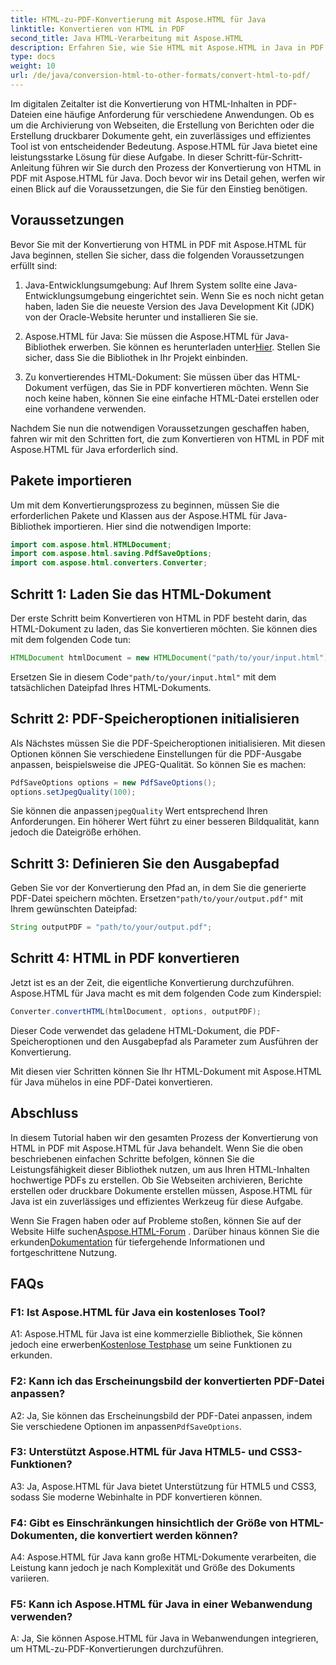 ```yaml
---
title: HTML-zu-PDF-Konvertierung mit Aspose.HTML für Java
linktitle: Konvertieren von HTML in PDF
second_title: Java HTML-Verarbeitung mit Aspose.HTML
description: Erfahren Sie, wie Sie HTML mit Aspose.HTML in Java in PDF konvertieren. Erstellen Sie mühelos hochwertige PDFs aus Ihren HTML-Inhalten.
type: docs
weight: 10
url: /de/java/conversion-html-to-other-formats/convert-html-to-pdf/
---
```

Im digitalen Zeitalter ist die Konvertierung von HTML-Inhalten in PDF-Dateien eine häufige Anforderung für verschiedene Anwendungen. Ob es um die Archivierung von Webseiten, die Erstellung von Berichten oder die Erstellung druckbarer Dokumente geht, ein zuverlässiges und effizientes Tool ist von entscheidender Bedeutung. Aspose.HTML für Java bietet eine leistungsstarke Lösung für diese Aufgabe. In dieser Schritt-für-Schritt-Anleitung führen wir Sie durch den Prozess der Konvertierung von HTML in PDF mit Aspose.HTML für Java. Doch bevor wir ins Detail gehen, werfen wir einen Blick auf die Voraussetzungen, die Sie für den Einstieg benötigen.

## Voraussetzungen

Bevor Sie mit der Konvertierung von HTML in PDF mit Aspose.HTML für Java beginnen, stellen Sie sicher, dass die folgenden Voraussetzungen erfüllt sind:

1. Java-Entwicklungsumgebung: Auf Ihrem System sollte eine Java-Entwicklungsumgebung eingerichtet sein. Wenn Sie es noch nicht getan haben, laden Sie die neueste Version des Java Development Kit (JDK) von der Oracle-Website herunter und installieren Sie sie.

2.  Aspose.HTML für Java: Sie müssen die Aspose.HTML für Java-Bibliothek erwerben. Sie können es herunterladen unter[Hier](https://releases.aspose.com/html/java/). Stellen Sie sicher, dass Sie die Bibliothek in Ihr Projekt einbinden.

3. Zu konvertierendes HTML-Dokument: Sie müssen über das HTML-Dokument verfügen, das Sie in PDF konvertieren möchten. Wenn Sie noch keine haben, können Sie eine einfache HTML-Datei erstellen oder eine vorhandene verwenden.

Nachdem Sie nun die notwendigen Voraussetzungen geschaffen haben, fahren wir mit den Schritten fort, die zum Konvertieren von HTML in PDF mit Aspose.HTML für Java erforderlich sind.

## Pakete importieren

Um mit dem Konvertierungsprozess zu beginnen, müssen Sie die erforderlichen Pakete und Klassen aus der Aspose.HTML für Java-Bibliothek importieren. Hier sind die notwendigen Importe:

```java
import com.aspose.html.HTMLDocument;
import com.aspose.html.saving.PdfSaveOptions;
import com.aspose.html.converters.Converter;
```

## Schritt 1: Laden Sie das HTML-Dokument

Der erste Schritt beim Konvertieren von HTML in PDF besteht darin, das HTML-Dokument zu laden, das Sie konvertieren möchten. Sie können dies mit dem folgenden Code tun:

```java
HTMLDocument htmlDocument = new HTMLDocument("path/to/your/input.html");
```

 Ersetzen Sie in diesem Code`"path/to/your/input.html"` mit dem tatsächlichen Dateipfad Ihres HTML-Dokuments.

## Schritt 2: PDF-Speicheroptionen initialisieren

Als Nächstes müssen Sie die PDF-Speicheroptionen initialisieren. Mit diesen Optionen können Sie verschiedene Einstellungen für die PDF-Ausgabe anpassen, beispielsweise die JPEG-Qualität. So können Sie es machen:

```java
PdfSaveOptions options = new PdfSaveOptions();
options.setJpegQuality(100);
```

 Sie können die anpassen`jpegQuality` Wert entsprechend Ihren Anforderungen. Ein höherer Wert führt zu einer besseren Bildqualität, kann jedoch die Dateigröße erhöhen.

## Schritt 3: Definieren Sie den Ausgabepfad

 Geben Sie vor der Konvertierung den Pfad an, in dem Sie die generierte PDF-Datei speichern möchten. Ersetzen`"path/to/your/output.pdf"` mit Ihrem gewünschten Dateipfad:

```java
String outputPDF = "path/to/your/output.pdf";
```

## Schritt 4: HTML in PDF konvertieren

Jetzt ist es an der Zeit, die eigentliche Konvertierung durchzuführen. Aspose.HTML für Java macht es mit dem folgenden Code zum Kinderspiel:

```java
Converter.convertHTML(htmlDocument, options, outputPDF);
```

Dieser Code verwendet das geladene HTML-Dokument, die PDF-Speicheroptionen und den Ausgabepfad als Parameter zum Ausführen der Konvertierung.

Mit diesen vier Schritten können Sie Ihr HTML-Dokument mit Aspose.HTML für Java mühelos in eine PDF-Datei konvertieren.

## Abschluss

In diesem Tutorial haben wir den gesamten Prozess der Konvertierung von HTML in PDF mit Aspose.HTML für Java behandelt. Wenn Sie die oben beschriebenen einfachen Schritte befolgen, können Sie die Leistungsfähigkeit dieser Bibliothek nutzen, um aus Ihren HTML-Inhalten hochwertige PDFs zu erstellen. Ob Sie Webseiten archivieren, Berichte erstellen oder druckbare Dokumente erstellen müssen, Aspose.HTML für Java ist ein zuverlässiges und effizientes Werkzeug für diese Aufgabe.

 Wenn Sie Fragen haben oder auf Probleme stoßen, können Sie auf der Website Hilfe suchen[Aspose.HTML-Forum](https://forum.aspose.com/) . Darüber hinaus können Sie die erkunden[Dokumentation](https://reference.aspose.com/html/java/) für tiefergehende Informationen und fortgeschrittene Nutzung.

## FAQs

### F1: Ist Aspose.HTML für Java ein kostenloses Tool?
   
 A1: Aspose.HTML für Java ist eine kommerzielle Bibliothek, Sie können jedoch eine erwerben[Kostenlose Testphase](https://releases.aspose.com/) um seine Funktionen zu erkunden.

### F2: Kann ich das Erscheinungsbild der konvertierten PDF-Datei anpassen?

 A2: Ja, Sie können das Erscheinungsbild der PDF-Datei anpassen, indem Sie verschiedene Optionen im anpassen`PdfSaveOptions`.

### F3: Unterstützt Aspose.HTML für Java HTML5- und CSS3-Funktionen?

A3: Ja, Aspose.HTML für Java bietet Unterstützung für HTML5 und CSS3, sodass Sie moderne Webinhalte in PDF konvertieren können.

### F4: Gibt es Einschränkungen hinsichtlich der Größe von HTML-Dokumenten, die konvertiert werden können?

A4: Aspose.HTML für Java kann große HTML-Dokumente verarbeiten, die Leistung kann jedoch je nach Komplexität und Größe des Dokuments variieren.

### F5: Kann ich Aspose.HTML für Java in einer Webanwendung verwenden?

A: Ja, Sie können Aspose.HTML für Java in Webanwendungen integrieren, um HTML-zu-PDF-Konvertierungen durchzuführen.